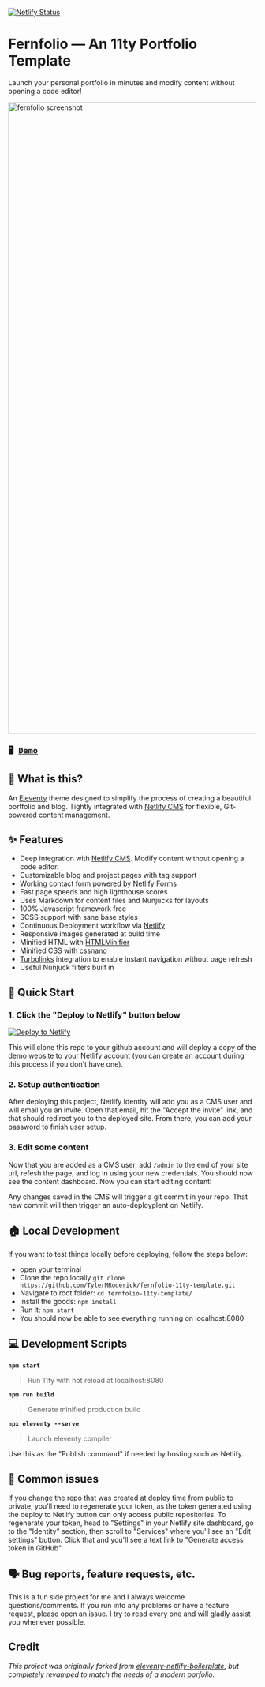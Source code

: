 [![Netlify Status](https://api.netlify.com/api/v1/badges/5702ba89-7242-490e-b04d-e4a691faced5/deploy-status)](https://app.netlify.com/sites/fernfolio/deploys)

# Fernfolio — An 11ty Portfolio Template
Launch your personal portfolio in minutes and modify content without opening a code editor!

<img width="1280" alt="fernfolio screenshot" src="https://raw.githubusercontent.com/TylerMRoderick/fernfolio-11ty-template/master/fernfolio-preview.png">

### <pre>🖥  [Demo](https://fernfolio.netlify.app/)</pre>

## 🤔 What is this?
An [Eleventy](https://www.11ty.io/) theme designed to simplify the process of creating a beautiful portfolio and blog. Tightly integrated with [Netlify CMS](https://www.netlifycms.org/) for flexible, Git-powered content management.

## ✨ Features
* Deep integration with [Netlify CMS](https://www.netlifycms.org/). Modify content without opening a code editor.
* Customizable blog and project pages with tag support
* Working contact form powered by [Netlify Forms](https://www.netlify.com/products/forms/)
* Fast page speeds and high lighthouse scores
* Uses Markdown for content files and Nunjucks for layouts
* 100% Javascript framework free
* SCSS support with sane base styles
* Continuous Deployment workflow via [Netlify](https://www.netlify.com/)
* Responsive images generated at build time
* Minified HTML with [HTMLMinifier](https://github.com/kangax/html-minifier)
* Minified CSS with [cssnano](https://github.com/cssnano/cssnano)
* [Turbolinks](https://github.com/turbolinks/turbolinks) integration to enable instant navigation without page refresh
* Useful Nunjuck filters built in


## 🚀 Quick Start
### 1. Click the "Deploy to Netlify" button below

[![Deploy to Netlify](https://www.netlify.com/img/deploy/button.svg)](https://app.netlify.com/start/deploy?repository=https://github.com/TylerMRoderick/fernfolio-11ty-template&stack=cms)

This will clone this repo to your github account and will deploy a copy of the demo website to your Netlify
account (you can create an account during this process if you don't have one).

### 2. Setup authentication

After deploying this project, Netlify Identity will add you as a CMS user and
will email you an invite. Open that email, hit the "Accept the invite" link, and that should redirect you to the deployed site. From there, you can add your password to finish user setup.

### 3. Edit some content
Now that you are added as a CMS user, add `/admin` to the end of your site url, refesh the page, and log in using your new credentials. You should now see the content dashboard. Now you can start editing content!

Any changes saved in the CMS will trigger a git commit in your repo. That new commit will then trigger an auto-deployplent on Netlify.

## 🏠 Local Development
If you want to test things locally before deploying, follow the steps below:

- open your terminal
- Clone the repo locally `git clone https://github.com/TylerMRoderick/fernfolio-11ty-template.git`
- Navigate to root folder: `cd fernfolio-11ty-template/`
- Install the goods: `npm install`
- Run it: `npm start`
- You should now be able to see everything running on localhost:8080

## 💻 Development Scripts

**`npm start`**

> Run 11ty with hot reload at localhost:8080

**`npm run build`**

> Generate minified production build

**`npx eleventy --serve`**
> Launch eleventy compiler

Use this as the "Publish command" if needed by hosting such as Netlify.

## 🎩 Common issues

If you change the repo that was created at deploy time from public to private, you'll need to regenerate your token,
as the token generated using the deploy to Netlify button can only access public repositories. To
regenerate your token, head to "Settings" in your Netlify site dashboard, go to the "Identity"
section, then scroll to "Services" where you'll see an "Edit settings" button. Click that and you'll
see a text link to "Generate access token in GitHub".

## 🗣 Bug reports, feature requests, etc.

This is a fun side project for me and I always welcome questions/comments. If you run into any problems or have a feature request, please open an issue. I try to read every one and will gladly assist you whenever possible.

## Credit
*This project was originally forked from [eleventy-netlify-boilerplate](https://github.com/danurbanowicz/eleventy-netlify-boilerplate), but completely revamped to match the needs of a modern porfolio.*
